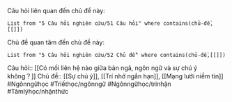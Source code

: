 Câu hỏi liên quan đến chủ đề này:
```dataview
List from "5 Câu hỏi nghiên cứu/51 Câu hỏi" where contains(chủ-đề,[[]]) 
```

Chủ đề quan tâm đến chủ đề này:
```dataview
List from "5 Câu hỏi nghiên cứu/52 Chủ đề" where contains(chủ-đề,[[]]) 
```

Câu hỏi:: [[Có mối liên hệ nào giữa bản ngã, ngôn ngữ và sự chú ý không？]] 
Chủ đề:: [[Sự chú ý]], [[Trí nhớ ngắn hạn]], [[Mạng lưới niềm tin]]
#Ngônngữhọc #Triếthọc/ngônngữ #Ngônngữhọc/trinhận #Tâmlýhọc/nhậnthức 